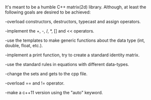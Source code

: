 It's meant to be a humble C++ matrix(2d) library. Although, at least the following goals are desired to be achieved:

-overload constructors, destructors, typecast and assign operators.

-implement the +, -, /, *, [] and << operators.

-use the templates to make generic functions about the data type (int, double, float, etc.).

-implement a print function, try to create a standard identity matrix.

-use the standard rules in equations with different data-types.

-change the sets and gets to the cpp file.

-overload == and != operator.

-make a c++11 version using the "auto" keyword.
